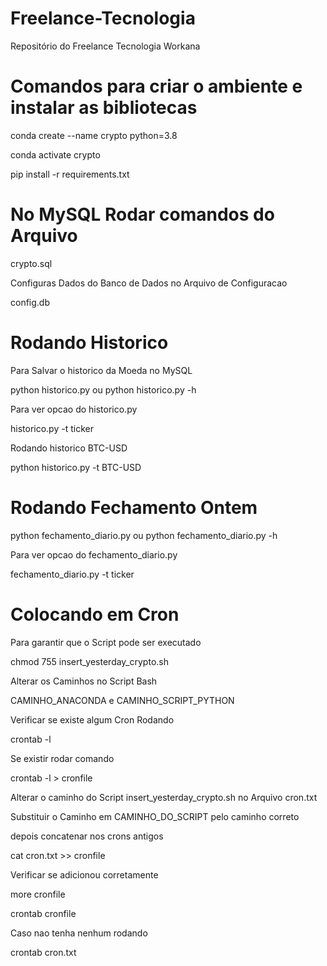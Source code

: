 # Freelance-Tecnologia
Repositório do Freelance Tecnologia Workana

# Comandos para criar o ambiente e instalar as bibliotecas

conda create --name crypto python=3.8

conda activate crypto

pip install -r requirements.txt 


# No MySQL Rodar comandos do Arquivo

crypto.sql


Configuras Dados do Banco de Dados no Arquivo de Configuracao

config.db


#  Rodando Historico

Para Salvar o historico da Moeda no MySQL 

python historico.py  ou python historico.py  -h

Para ver opcao do historico.py

historico.py -t ticker

Rodando historico BTC-USD

python historico.py -t BTC-USD



#  Rodando Fechamento Ontem


python fechamento_diario.py ou python fechamento_diario.py  -h

Para ver opcao do fechamento_diario.py

fechamento_diario.py -t ticker


#  Colocando em Cron


Para garantir que o Script pode ser executado

chmod 755 insert_yesterday_crypto.sh

Alterar os Caminhos no Script Bash

CAMINHO_ANACONDA
e
CAMINHO_SCRIPT_PYTHON


Verificar se existe algum Cron Rodando

crontab -l

Se existir rodar comando

crontab -l > cronfile


Alterar o caminho do Script insert_yesterday_crypto.sh no Arquivo cron.txt

Substituir o Caminho em CAMINHO_DO_SCRIPT pelo caminho correto


depois concatenar nos crons antigos 

cat cron.txt >> cronfile

Verificar se adicionou corretamente

more cronfile

crontab cronfile


Caso nao tenha nenhum rodando

crontab cron.txt

